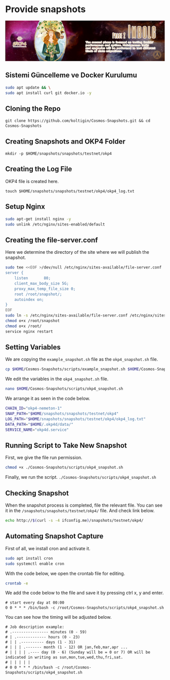 # Provide snapshots
<img src="/images/OKP4-GitHub-Phase2.jpg" width="auto" height="auto">

## Sistemi Güncelleme ve Docker Kurulumu
```bash
sudo apt update && \
sudo apt install curl git docker.io -y
```

## Cloning the Repo
```
git clone https://github.com/koltigin/Cosmos-Snapshots.git && cd Cosmos-Snapshots
```

## Creating Snapshots and OKP4 Folder
```
mkdir -p $HOME/snapshots/snapshots/testnet/okp4
```

## Creating the Log File
OKP4 file is created here.
```
touch $HOME/snapshots/snapshots/testnet/okp4/okp4_log.txt
```
## Setup Nginx
```bash
sudo apt-get install nginx -y
sudo unlink /etc/nginx/sites-enabled/default
```

## Creating the file-server.conf
Here we determine the directory of the site where we will publish the snapshot.
```bash
sudo tee <<EOF >/dev/null /etc/nginx/sites-available/file-server.conf
server {
    listen       80;
    client_max_body_size 5G;
    proxy_max_temp_file_size 0;
    root /root/snapshot/;
    autoindex on;
}
EOF
sudo ln -s /etc/nginx/sites-available/file-server.conf /etc/nginx/sites-enabled/file-server.conf
chmod o+x /root/snapshot
chmod o+x /root/
service nginx restart
```

## Setting Variables
We are copying the `example_snapshot.sh` file as the `okp4_snapshot.sh` file.
```bash
cp $HOME/Cosmos-Snapshots/scripts/example_snapshot.sh $HOME/Cosmos-Snapshots/scripts/okp4_snapshot.sh
```
We edit the variables in the `okp4_snapshot.sh` file. 
```bash
nano $HOME/Cosmos-Snapshots/scripts/okp4_snapshot.sh
```

We arrange it as seen in the code below.
```bash
CHAIN_ID="okp4-nemeton-1"
SNAP_PATH="$HOME/snapshots/snapshots/testnet/okp4"
LOG_PATH="$HOME/snapshots/snapshots/testnet/okp4/okp4_log.txt"
DATA_PATH="$HOME/.okp4d/data/"
SERVICE_NAME="okp4d.service"
```

## Running Script to Take New Snapshot
First, we give the file run permission.
```bash
chmod +x ./Cosmos-Snapshots/scripts/okp4_snapshot.sh
```

Finally, we run the script.
`./Cosmos-Snapshots/scripts/okp4_snapshot.sh`

## Checking Snapshot
When the snapshot process is completed, file the relevant file.
You can see it in the `/snapshots/snapshots/testnet/okp4/` file.
And check link below.
```bash
echo http://$(curl -s -4 ifconfig.me)/snapshots/testnet/okp4/
```

## Automating Snapshot Capture
First of all, we install cron and activate it.
```bash
sudo apt install cron
sudo systemctl enable cron
```

With the code below, we open the crontab file for editing.
```bash
crontab -e
```

We add the code below to the file and save it by pressing ctrl x, y and enter.
```cron
# start every day at 00:00
0 0 * * * /bin/bash -c /root/Cosmos-Snapshots/scripts/okp4_snapshot.sh
```

You can see how the timing will be adjusted below.

```cron
# Job description example:
# .---------------- minutes (0 - 59)
# | .------------- hours (0 - 23)
# | | .---------- days (1 - 31)
# | | | .------- month (1 - 12) OR jan,feb,mar,apr ...
# | | | | .---- day (0 - 6) (Sunday will be = 0 or 7) OR will be indicated in writing as sun,mon,tue,wed,thu,fri,sat.
# | | | | |
# 0 0 * * * /bin/bash -c /root/Cosmos-Snapshots/scripts/okp4_snapshot.sh
```
